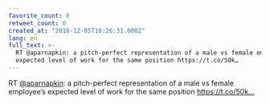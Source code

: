 ```yaml
---
favorite_count: 0
retweet_count: 0
created_at: "2018-12-05T16:26:31.000Z"
lang: en
full_text: >-
  RT @aparnapkin: a pitch-perfect representation of a male vs female employee’s
  expected level of work for the same position https://t.co/50k…
---
```


RT [@aparnapkin](https://twitter.com/aparnapkin): a pitch-perfect representation
of a male vs female employee’s expected level of work for the same position
https://t.co/50k…
